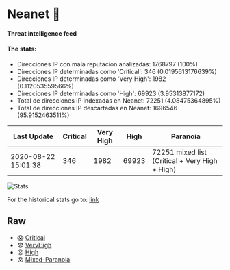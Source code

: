 # Neanet :hocho:
#### Threat intelligence feed
#### The stats:

- Direcciones IP con mala reputacion analizadas: 1768797 (100%)
- Direcciones IP determinadas como 'Critical':  346 (0.0195613176639%)
- Direcciones IP determinadas como 'Very High':  1982 (0.112053559566%)
- Direcciones IP determinadas como 'High':  69923 (3.95313877172)
- Total de direcciones IP indexadas en Neanet:  72251 (4.08475364895%)
- Total de direcciones IP descartadas en Neanet:  1696546 (95.9152463511%)

| Last Update | Critical | Very High | High | Paranoia |
| --- | --- | --- | --- | --- |
| 2020-08-22 15:01:38 | 346 | 1982 | 69923 | 72251 mixed list (Critical + Very High + High)|

![Stats](https://docs.google.com/spreadsheets/d/e/2PACX-1vSnaNMIXVabIpDJjufMlzH7poXnshF3mgd8Is1g9ytUEzVsP5my4Trn8f-xkoLLQ38xpL3HtmUexLo6/pubchart?oid=501124687&format=image)

For the historical stats go to: [link](/stats.csv)
## Raw
- :scream: [Critical](https://raw.githubusercontent.com/JavaGarcia/Neanet/master/blacklists/neanet_critical.txt)
- :fearful: [VeryHigh](https://raw.githubusercontent.com/JavaGarcia/Neanet/master/blacklists/neanet_veryHigh.txtt)
- :frowning: [High](https://raw.githubusercontent.com/JavaGarcia/Neanet/master/blacklists/neanet_high.txt)
- :dizzy_face: [Mixed-Paranoia](https://raw.githubusercontent.com/JavaGarcia/Neanet/master/blacklists/neanet_all.txt)

















































































































































































































































































































































































